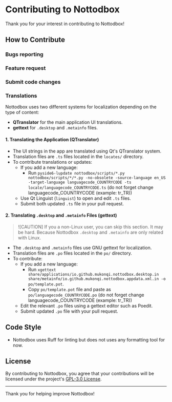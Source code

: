 # Contributing to Nottodbox
Thank you for your interest in contributing to Nottodbox!

## How to Contribute
### Bugs reporting

### Feature request

### Submit code changes

### Translations
Nottodbox uses two different systems for localization depending on the type of content:

- **QTranslator** for the main application UI translations.
- **gettext** for `.desktop` and `.metainfo` files.

#### 1. Translating the Application (QTranslator)

- The UI strings in the app are translated using Qt's QTranslator system.
- Translation files are `.ts` files located in the `locates/` directory.
- To contribute translations or updates:
  - If you add a new language:
    - Run ```pyside6-lupdate nottodbox/scripts/*.py nottodbox/scripts/*/*.py -no-obsolete -source-language en_US -target-language languagecode_COUNTRYCODE -ts locale/languagecode_COUNTRYCODE.ts``` (do not forget change languagecode_COUNTRYCODE (example: tr_TR))
  - Use Qt Linguist (`linguist`) to open and edit `.ts` files.
  - Submit both updated `.ts` file in your pull request.

#### 2. Translating `.desktop` and `.metainfo` Files (gettext)
> ![CAUTION]
> If you a non-Linux user, you can skip this section. It may be hard. Because Nottodbox `.desktop` and `.metainfo` are only related with Linux.

- The `.desktop` and `.metainfo` files use GNU gettext for localization.
- Translation files are `.po` files located in the `po/` directory.
- To contribute:
  - If you add a new language: 
    - Run ```xgettext share/applications/io.github.mukonqi.nottodbox.desktop.in share/metainfo/io.github.mukonqi.nottodbox.appdata.xml.in -o po/template.pot```.
    - Copy `po/template.pot` file and paste as `po/languagecode_COUNTRYCODE.po` (do not forget change languagecode_COUNTRYCODE (example: tr_TR))
  - Edit the relevant `.po` files using a gettext editor such as Poedit.
  - Submit updated `.po` file with your pull request.

## Code Style
- Nottodbox uses Ruff for linting but does not uses any formatting tool for now.

## License
By contributing to Nottodbox, you agree that your contributions will be licensed under the project's [GPL-3.0 License](https://github.com/MuKonqi/nottodbox/blob/main/LICENSE.txt).

---
Thank you for helping improve Nottodbox!